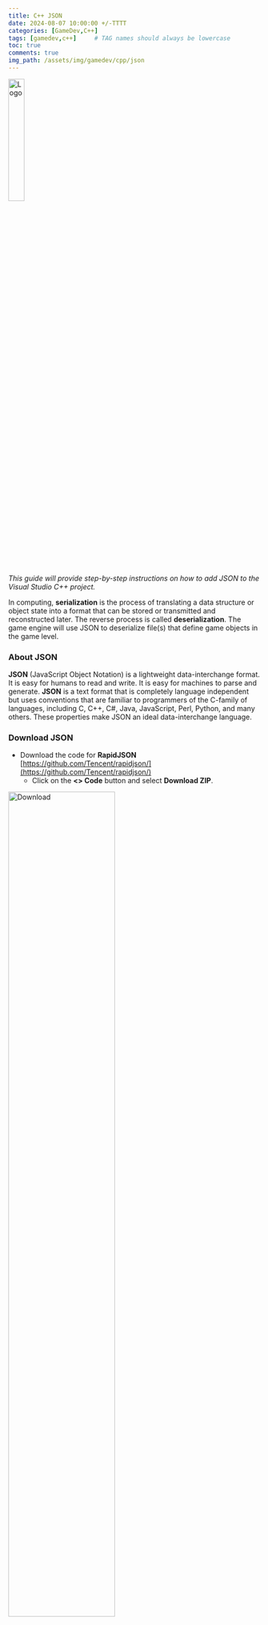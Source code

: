 ```yaml
---
title: C++ JSON
date: 2024-08-07 10:00:00 +/-TTTT
categories: [GameDev,C++]
tags: [gamedev,c++]     # TAG names should always be lowercase
toc: true
comments: true
img_path: /assets/img/gamedev/cpp/json
---
```


<div align="left">
<img src="json-logo.svg.png" alt="Logo" width="25%"/>
</div>

_This guide will provide step-by-step instructions on how to add JSON to the Visual Studio C++ project._

In computing, **serialization** is the process of translating a data structure or object state 
into a format that can be stored or transmitted and reconstructed later. 
The reverse process is called **deserialization**. The game engine will use JSON to deserialize file(s) that define game objects in the game level.

### About JSON ###
**JSON** (JavaScript Object Notation) is a lightweight data-interchange format. It is easy for humans to read and write. It is easy for machines to parse and generate. **JSON** is a text format that is completely language independent but uses conventions that are familiar to programmers of the C-family of languages, including C, C++, C#, Java, JavaScript, Perl, Python, and many others. These properties make JSON an ideal data-interchange language.

### Download JSON ###

+ Download the code for **RapidJSON** [https://github.com/Tencent/rapidjson/](https://github.com/Tencent/rapidjson/)  
  + Click on the **<> Code** button and select **Download ZIP**.
<div align="left">
<img src="json-github-download.jpg" alt="Download" width="65%"/>
</div>

+ Copy the .zip into the **ThirdParty** folder.
+ Extract the ```rapidjson-master.zip``` file.
+ Rename the extracted folder "rapidjson".
<div align="left">
<img src="json-zip.jpg" alt="Zip" width="65%"/>
</div>

+ Delete the ```rapidjson-master.zip``` file, it is not needed.

### Add JSON to the Solution Project(s) ###
> If the **Solution** contains multiple **Projects**, the following steps will need to be done for each project. This is because each project needs the path to the JSON includes.
> <div align="left">
> <img src="json-projects.jpg" alt="Projects" width="75%"/>
> </div>
{: .prompt-warning }

> In the **Project Properties**, make sure that the **Configuration** is set to **All Configurations** and **Platform** is set to **All Platforms**.
> <div align="left">
> <img src="json-configuration.jpg" alt="Configurations" width="75%"/>
> </div>
{: .prompt-warning }

 
+ Add the directory of the FMOD include folder to the **Additional Include Directories**.
  + **Additional Include Directories** is located in **C/C++>General**.
  + Add ```$(SolutionDir)Source\ThirdParty\rapidjson\include```

```
$(SolutionDir)Source\ThirdParty\rapidjson\include
```
<div align="left">
<img src="json-include.jpg" alt="Include" width="75%"/>
</div>

### Create JSON File ###
+ In the **Build/Assets** folder create a text file called ```json.txt```.
<div align="left">
<img src="json-file.jpg" alt="File" width="65%"/>
</div>
+ Open the file and add **JSON** data.
```
{
	"name": "Raymond",
	"age": 44,
	"speed": 18.5,
	"isAwake": true,
	"position": [10, 20],
	"color": [1, 0, 0]
}
```

+ The data is in a key, value format .
  + “key”: value
+ Using the key, the value can be retrieved.

> _It is common to have the JSON file not correctly formatted. Use this page to verify your JSON file:_
> [https://jsonformatter.curiousconcept.com/](https://jsonformatter.curiousconcept.com/)
{: .prompt-tip }

+ Copy the contents of the **JSON** file and paste it into the page.
+ Click **Process**.
+ It will notify of  any existing errors.
<div align="left">
<img src="json-formatter.jpg" alt="Formatter" width="65%"/>
</div>

> _Many errors come from JSON files that are not properly formatted. Use the JSON formatter to validate the JSON files. The JSON formatter allows you to copy from the processed JSON text. These can be pasted back into the JSON file._
{: .prompt-warning }

### Create JSON Functions ###

+ Create a **Json.h** and **Json.cpp** in the **Core** filter in the **Engine** project, make sure the file is in the ```Source/Engine/Core``` folder.
<div align="left">
<img src="json-files.jpg" alt="Json" width="85%"/>
</div>

#### Create JSON header (.h) ####
+ In the **Json.h** file, add code for the function declarations to load and read the **JSON** file
  + The functions are placed in a namespace to keep the function names in their own space

```
#include <rapidjson/document.h>
#include <string>

namespace <engine namespace>::json
{
	bool Load(const std::string& filename, rapidjson::Document& document);

	bool Read(const rapidjson::Value& value, const std::string& name, int& data);
}
```

#### Create JSON source file (.cpp) ####
+ In the **Json.cpp** file, add code for the function definitions to load and read the **JSON** file.

```
#include "Json.h"
#include "File.h"
#include "Logger.h"

#include <rapidjson/istreamwrapper.h>
#include <iostream>

namespace <engine namespace>::json
{
    bool Load(const std::string& filename, rapidjson::Document& document) {
        // read the file into a string
        std::string buffer;
        if (!file::ReadTextFile(filename, buffer)) {
            Logger::Error("Could not read file: {}.", filename);
            return false;
        }

        // convert the string into a json stream
        std::stringstream stream(buffer);
        rapidjson::IStreamWrapper istream(stream);

        // set the json document from the stream
        document.ParseStream(istream);
        // check if the parse was successful
        if (!document.IsObject()) {
            Logger::Error("Could not parse Json: {}.", filename);
            return false;
        }

        return true;
    }

    bool Read(const rapidjson::Value& value, const std::string& name, int& data) {
        // check if the value has the "<name>" and the correct data type
        if (!value.HasMember(name.c_str()) || !value[name.c_str()].IsInt()) {
            Logger::Error("Could not read Json value (int): {}.", name);
            return false;
        }

        // get the data
        data = value[name.c_str()].GetInt();

        return true;
    }
}
```

+ Include the **Json.h** in the **EngineMinimal.h**.
  + Keep the include with the other Core includes.

```
#include "Core/Json.h"
```

### Load and Read JSON in Main() ###
+ In the Main.cpp **main()** function, add the code to read the **JSON** data.
  + Place this inside **main()** and towards the top of the function, after setting the **Assets** directory. 

```
// load the json data from a file
std::string buffer;
<engine namespace>::file::ReadTextFile("json.txt", buffer);
// show the contents of the json file (debug)
std::cout << buffer << std::endl;

// create json document from the json file contents
rapidjson::Document document;
<engine namespace>::json::Load("json.txt", document);

// read the age data from the json
int age;
<engine namespace>::json::Read(document, "age", age);
// show the age data
std::cout << age << std::endl;
```

+ After running the program, the console will display the contents of the **JSON** file and the **age** data.
<div align="left">
<img src="json-output.jpg" alt="Output" width="75%"/>
</div>

### Add Addition JSON Functions ###
_Add additional functions to load different data types from the **JSON** file._

+ In the Json.h file, _add_ the following functions.  
  + Add new functions to load **float**, **bool**, **std::string**, **vec2**, and **vec3**
  + Include **Math/Vector2.h** and **Math/Vector3.h**

```
#include "Math/Vector2.h"
#include "Math/Vector3.h"

bool Read(const rapidjson::Value& value, const std::string& name, float& data);
bool Read(const rapidjson::Value& value, const std::string& name, bool& data);
bool Read(const rapidjson::Value& value, const std::string& name, std::string& data);
bool Read(const rapidjson::Value& value, const std::string& name, vec2& data);
bool Read(const rapidjson::Value& value, const std::string& name, vec3& data);
```

+ Create the definitions for the functions in Json.cpp.
+ The code to get the data for each data type is similar to the integer Read().
  + Change the functions for the data type in Is**DataType**() and Get**DataType**() function, here is an example for the bool data
  + Do this for the **bool**, **float**, and **std::string** Read() functions

```
bool Read(const rapidjson::Value& value, const std::string& name, bool& data) {
    // check if the value has the "<name>" and the correct data type
    if (!value.HasMember(name.c_str()) || !value[name.c_str()].IsBool()) {
        Logger::Error("Could not read Json value (bool): {}.", name);
        return false;
    }

    // get the data
    data = value[name.c_str()].GetBool();

    return true;
}
```

+ The **vec2** and **vec3** have multiple values that need to be read.
  + **JSON** treats these as arrays and need to be read in as an array
+ Here is an example of reading in the **vec2**.

```
bool Read(const rapidjson::Value& value, const std::string& name, vec2& data) {
    // check if the value has the "<name>" and is an array with 2 elements
    if (!value.HasMember(name.c_str()) || !value[name.c_str()].IsArray() || value[name.c_str()].Size() != 2) {
        Logger::Error("Could not read Json value (vec2): {}.", name);
        return false;
    }

    // get json array object
    auto& array = value[name.c_str()];
    // get array values
    for (rapidjson::SizeType i = 0; i < array.Size(); i++) {
        if (!array[i].IsNumber()) {
            Logger::Error("Could not read Json value: {}.", name);
            return false;
        }

        // get the data
        data[i] = array[i].GetFloat();
    }

    return true;
}
```

+ Using the **vec2** as an example, complete the **vec3** Read().
  + The vec3 has 3 elements.
    + Make sure when checking the array size to check for 3 elements.

### Read Data Types in Main() ###

+ Update the code in main() to read and display all the data types

```
// read/show the data from the json file
std::string name;
int age;
float speed;
bool isAwake;
<engine namespace>::vec2 position;
<engine namespace>::vec3 color;

// read the json data
<engine namespace>::json::Read(document, "name", name);
<engine namespace>::json::Read(document, "age", age);
<engine namespace>::json::Read(document, "speed", speed);
<engine namespace>::json::Read(document, "isAwake", isAwake);
<engine namespace>::json::Read(document, "position", position);
<engine namespace>::json::Read(document, "color", color);

// show the data
std::cout << name << " " << age << " " << speed << " " << isAwake << std::endl;
std::cout << position.x << " " << position.y << std::endl;
std::cout << color.r << " " << color.g << " " << color.b << " " << std::endl;
```

+ The output should look like the image below
<div align="left">
<img src="json-output-all.jpg" alt="Output All" width="75%"/>
</div>

### Create JSON Read Macro ###

_To make reading data in easier, a **macro** can be created to simplify the code. A **macro** in C++ is a preprocessor directive that defines a code fragment or value to be substituted and expanded before the actual compilation process begins._

+ In the Json.h file, add the following **macro**.
  + The **#** in a **macro** converts the data parameter to a string by putting quotes around the name.
  + Place the **macro** after the **#include** lines.

```
#define JSON_READ(value, data) <engine namespace>::json::Read(value, #data, data)
```

+ In **main()** change the **Read()** function to the **macro**.
  + For this **macro** to work, the key in the **JSON** file must match the variable name in the code.
  + Place this after the **#include** lines.

_Before_
```
<engine namespace>::json::Read(document, "name", name);
```
_After_
```
JSON_READ(document, name);
```

+ In **main()** change all the read functions to use the **macro**

```
JSON_READ(document, name);
JSON_READ(document, age);
JSON_READ(document, speed);
JSON_READ(document, isAwake);
JSON_READ(document, position);
JSON_READ(document, color);
```

+ **Build** and **Run** the program again to ensure it is working correctly. It should display as before.
<div align="left">
<img src="json-output-all.jpg" alt="Output All" width="75%"/>
</div>
